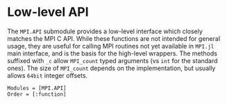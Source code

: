 # Low-level API

The `MPI.API` submodule provides a low-level interface which closely matches the MPI C API.
While these functions are not intended for general usage, they are useful for calling MPI routines not yet available in `MPI.jl` main interface, and is the basis for the high-level wrappers. The methods suffixed with `_c` allow `MPI_count` typed arguments (vs `int` for the standard ones). The size of `MPI_count` depends on the implementation, but usually allows `64bit` integer offsets.

```@autodocs
Modules = [MPI.API]
Order = [:function]
```
